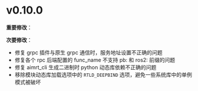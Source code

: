 # v0.10.0


**重要修改**：



**次要修改**：

- 修复 grpc 插件与原生 grpc 通信时，服务地址设置不正确的问题
- 修复各个 rpc 后端配置的 func_name 不支持 pb: 和 ros2: 前缀的问题
- 修复 aimrt_cli 生成二进制时 python 动态库依赖不正确的问题
- 移除模块动态库加载选项中的 `RTLD_DEEPBIND` 选项，避免一些系统库中的单例模式被破坏
